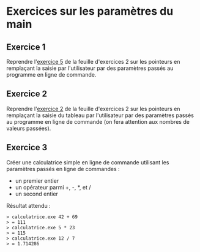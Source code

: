 # Exercices sur les paramètres du main

## Exercice 1

Reprendre l'[exercice 5](exercices_2.md/#Exercice-5) de la feuille d'exercices 2 sur les pointeurs en remplaçant la saisie par l'utilisateur par des paramètres passés au programme en ligne de commande.

## Exercice 2

Reprendre l'[exercice 2](exercices_2.md/#Exercice-2) de la feuille d'exercices 2 sur les pointeurs en remplaçant la saisie du tableau par l'utilisateur par des paramètres passés au programme en ligne de commande (on fera attention aux nombres de valeurs passées).

## Exercice 3

Créer une calculatrice simple en ligne de commande utilisant les paramètres passés en ligne de commandes :

+ un premier entier
+ un opérateur parmi +, -, *, et /
+ un second entier

Résultat attendu :
```
> calculatrice.exe 42 + 69
> = 111
> calculatrice.exe 5 * 23
> = 115
> calculatrice.exe 12 / 7
> = 1.714286
```